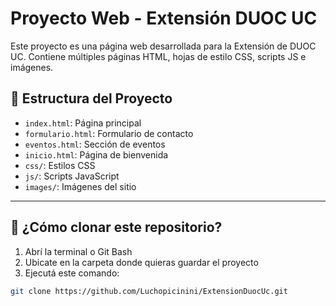 # Proyecto Web - Extensión DUOC UC

Este proyecto es una página web desarrollada para la Extensión de DUOC UC. Contiene múltiples páginas HTML, hojas de estilo CSS, scripts JS e imágenes.

## 📁 Estructura del Proyecto

- `index.html`: Página principal
- `formulario.html`: Formulario de contacto
- `eventos.html`: Sección de eventos
- `inicio.html`: Página de bienvenida
- `css/`: Estilos CSS
- `js/`: Scripts JavaScript
- `images/`: Imágenes del sitio

---

## 🚀 ¿Cómo clonar este repositorio?

1. Abrí la terminal o Git Bash
2. Ubicate en la carpeta donde quieras guardar el proyecto
3. Ejecutá este comando:

```bash
git clone https://github.com/Luchopicinini/ExtensionDuocUc.git
